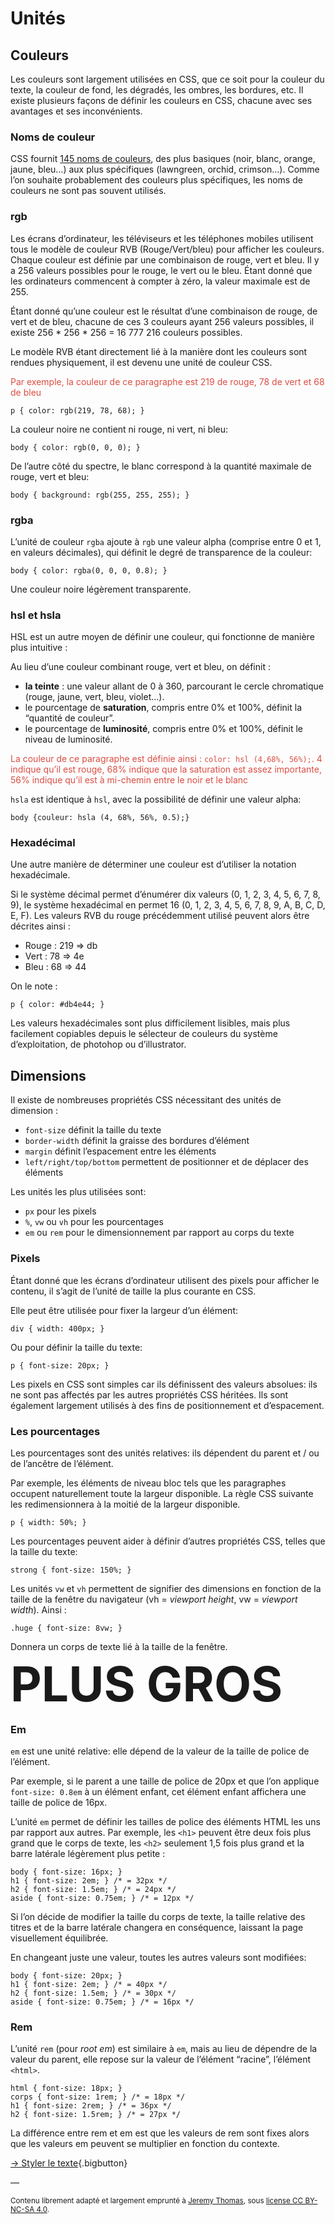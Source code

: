 
# Unités

## Couleurs
Les couleurs sont largement utilisées en CSS, que ce soit pour la couleur du texte, la couleur de fond, les dégradés, les ombres, les bordures, etc. Il existe plusieurs façons de définir les couleurs en CSS, chacune avec ses avantages et ses inconvénients.

### Noms de couleur

CSS fournit [145 noms de couleurs](https://html-color-codes.info/color-names/), des plus basiques (noir, blanc, orange, jaune, bleu…) aux plus spécifiques (lawngreen, orchid, crimson…). Comme l’on souhaite probablement des couleurs plus spécifiques, les noms de couleurs ne sont pas souvent utilisés.

### rgb

Les écrans d’ordinateur, les téléviseurs et les téléphones mobiles utilisent tous le modèle de couleur RVB (Rouge/Vert/bleu) pour afficher les couleurs. Chaque couleur est définie par une combinaison de rouge, vert et bleu. Il y a 256 valeurs possibles pour le rouge, le vert ou le bleu. Étant donné que les ordinateurs commencent à compter à zéro, la valeur maximale est de 255.

Étant donné qu’une couleur est le résultat d’une combinaison de rouge, de vert et de bleu, chacune de ces 3 couleurs ayant 256 valeurs possibles, il existe 256 * 256 * 256 = 16 777 216 couleurs possibles.

Le modèle RVB étant directement lié à la manière dont les couleurs sont rendues physiquement, il est devenu une unité de couleur CSS.

<p style="color: rgb(219, 78, 68);">
Par exemple, la couleur de ce paragraphe est 219 de rouge, 78 de vert et 68 de bleu
</p>

```
p { color: rgb(219, 78, 68); }
```

La couleur noire ne contient ni rouge, ni vert, ni bleu:
```
body { color: rgb(0, 0, 0); }
```

De l’autre côté du spectre, le blanc correspond à la quantité maximale de rouge, vert et bleu:
```
body { background: rgb(255, 255, 255); }
```

### rgba

L’unité de couleur `rgba`  ajoute à `rgb` une valeur alpha (comprise entre 0 et 1, en valeurs décimales), qui définit le degré de transparence de la couleur:
```
body { color: rgba(0, 0, 0, 0.8); }
```
Une couleur noire légèrement transparente.

### hsl et hsla

HSL est un autre moyen de définir une couleur, qui fonctionne de manière plus intuitive :

Au lieu d’une couleur combinant rouge, vert et bleu, on définit :

- **la teinte** : une valeur allant de 0 à 360, parcourant le cercle chromatique (rouge, jaune, vert, bleu, violet…).
- le pourcentage de **saturation**, compris entre 0% et 100%, définit la “quantité de couleur”.
- le pourcentage de **luminosité**, compris entre 0% et 100%, définit le niveau de luminosité.

<p style="color: rgb(219, 78, 68);">
La couleur de ce paragraphe est définie ainsi : <code>color: hsl (4,68%, 56%);</code>.
4 indique qu’il est rouge, 68% indique que la saturation est assez importante, 56% indique qu’il est à mi-chemin entre le noir et le blanc
</p>

`hsla` est identique à `hsl`, avec la possibilité de définir une valeur alpha:
```
body {couleur: hsla (4, 68%, 56%, 0.5);}
```

### Hexadécimal

Une autre manière de déterminer une couleur est d’utiliser la notation hexadécimale.

Si le système décimal permet d’énumérer dix valeurs (0, 1, 2, 3, 4, 5, 6, 7, 8, 9), le système hexadécimal en permet 16 (0, 1, 2, 3, 4, 5, 6, 7, 8, 9, A, B, C, D, E, F). Les valeurs RVB du rouge précédemment utilisé peuvent alors être décrites ainsi :

- Rouge : 219 => db
- Vert : 78 => 4e
- Bleu : 68 => 44

On le note :
```
p { color: #db4e44; }
```

Les valeurs hexadécimales sont plus difficilement lisibles, mais plus facilement copiables depuis le sélecteur de couleurs du système d’exploitation, de photohop ou d’illustrator.

## Dimensions

Il existe de nombreuses propriétés CSS nécessitant des unités de dimension :

- `font-size` définit la taille du texte
- `border-width` définit la graisse des bordures d’élément
- `margin` définit l’espacement entre les éléments
- `left/right/top/bottom` permettent de positionner et de déplacer des éléments

Les unités les plus utilisées sont:

- `px` pour les pixels
- `%`, `vw` ou `vh` pour les pourcentages
- `em` ou `rem` pour le dimensionnement par rapport au corps du texte

### Pixels

Étant donné que les écrans d’ordinateur utilisent des pixels pour afficher le contenu, il s’agit de l’unité de taille la plus courante en CSS.

Elle peut être utilisée pour fixer la largeur d’un élément:
```
div { width: 400px; }
```
Ou pour définir la taille du texte:
```
p { font-size: 20px; }
```

Les pixels en CSS sont simples car ils définissent des valeurs absolues: ils ne sont pas affectés par les autres propriétés CSS héritées.
Ils sont également largement utilisés à des fins de positionnement et d’espacement.

### Les pourcentages

Les pourcentages sont des unités relatives: ils dépendent du parent et / ou de l’ancêtre de l’élément.

Par exemple, les éléments de niveau bloc tels que les paragraphes occupent naturellement toute la largeur disponible. La règle CSS suivante les redimensionnera à la moitié de la largeur disponible.
```
p { width: 50%; }
```
Les pourcentages peuvent aider à définir d’autres propriétés CSS, telles que la taille du texte:
```
strong { font-size: 150%; }
```

Les unités `vw` et `vh` permettent de signifier des dimensions en fonction de la taille de la fenêtre du navigateur (vh = *viewport height*, vw = *viewport width*). Ainsi :
```
.huge { font-size: 8vw; }
```
Donnera un corps de texte lié à la taille de la fenêtre.
<style>.huge { font-size: 8vw;  line-height:1; margin:0}</style>
<strong class="huge">PLUS GROS</strong>

### Em

`em` est une unité relative: elle dépend de la valeur de la taille de police de l’élément.

Par exemple, si le parent a une taille de police de 20px et que l’on applique `font-size: 0.8em` à un élément enfant, cet élément enfant affichera une taille de police de 16px.

L’unité `em` permet de définir les tailles de police des éléments HTML les uns par rapport aux autres.
Par exemple, les `<h1>` peuvent être deux fois plus grand que le corps de texte, les `<h2>` seulement 1,5 fois plus grand et la barre latérale légèrement plus petite :

```
body { font-size: 16px; }
h1 { font-size: 2em; } /* = 32px */
h2 { font-size: 1.5em; } /* = 24px */
aside { font-size: 0.75em; } /* = 12px */
```

Si l’on décide de modifier la taille du corps de texte, la taille relative des titres et de la barre latérale changera en conséquence, laissant la page visuellement équilibrée.

En changeant juste une valeur, toutes les autres valeurs sont modifiées:
```
body { font-size: 20px; }
h1 { font-size: 2em; } /* = 40px */
h2 { font-size: 1.5em; } /* = 30px */
aside { font-size: 0.75em; } /* = 16px */
```

### Rem

L’unité `rem` (pour *root em*) est similaire à `em`, mais au lieu de dépendre de la valeur du parent, elle repose sur la valeur de l’élément “racine”, l’élément `<html>`.
```
html { font-size: 18px; }
corps { font-size: 1rem; } /* = 18px */
h1 { font-size: 2rem; } /* = 36px */
h2 { font-size: 1.5rem; } /* = 27px */
```

La différence entre rem et em est que les valeurs de rem sont fixes alors que les valeurs em peuvent se multiplier en fonction du contexte.


[→ Styler le texte](../text/){.bigbutton}

—

<small>Contenu librement adapté et largement emprunté à [Jeremy Thomas](https://marksheet.io),  sous [license CC BY-NC-SA 4.0](https://creativecommons.org/licenses/by-nc-sa/4.0/). </small>
